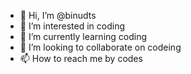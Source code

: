 - 👋 Hi, I’m @binudts
- 👀 I’m interested in coding
- 🌱 I’m currently learning coding
- 💞️ I’m looking to collaborate on codeing
- 📫 How to reach me by codes

<!---
binudts/binudts is a ✨ special ✨ repository because its `README.md` (this file) appears on your GitHub profile.
You can click the Preview link to take a look at your changes.
--->
